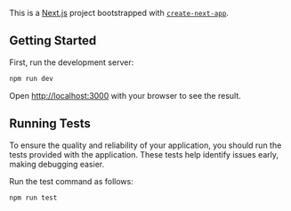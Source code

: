 This is a [Next.js](https://nextjs.org/) project bootstrapped with [`create-next-app`](https://github.com/vercel/next.js/tree/canary/packages/create-next-app).

## Getting Started

First, run the development server:

```bash
npm run dev
```

Open [http://localhost:3000](http://localhost:3000) with your browser to see the result.


## Running Tests
To ensure the quality and reliability of your application, you should run the tests provided with the application. These tests help identify issues early, making debugging easier.

Run the test command as follows:


```bash
npm run test
```